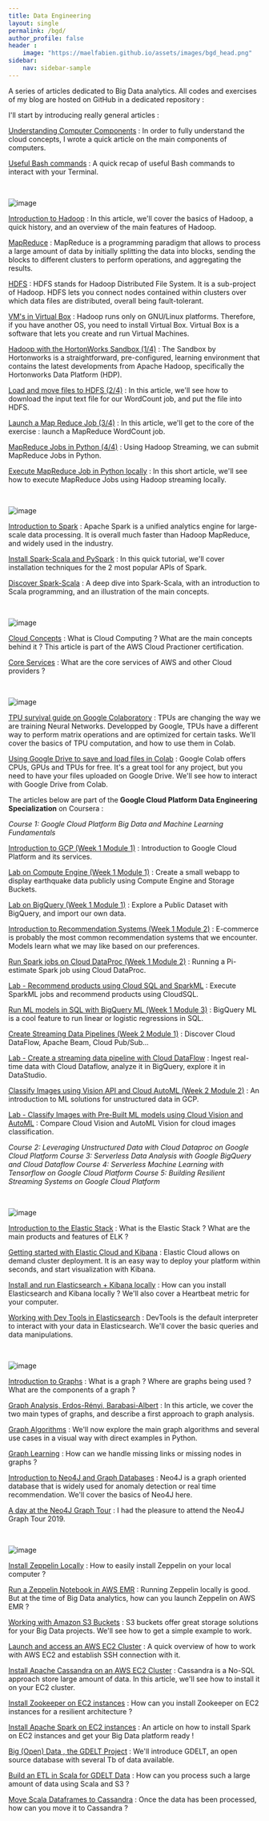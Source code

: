 ```yaml
---
title: Data Engineering
layout: single
permalink: /bgd/
author_profile: false
header :
    image: "https://maelfabien.github.io/assets/images/bgd_head.png"
sidebar:
    nav: sidebar-sample
---
```


A series of articles dedicated to Big Data analytics. All codes and exercises of my blog are hosted on GitHub in a dedicated repository :

<div class="github-card" data-github="maelfabien/Machine_Learning_Tutorials" data-width="100%" data-height="" data-theme="default"></div>
<script src="//cdn.jsdelivr.net/github-cards/latest/widget.js"></script>

I'll start by introducing really general articles :

[Understanding Computer Components](https://maelfabien.github.io/bigdata/comp_components) : In order to fully understand the cloud concepts, I wrote a quick article on the main components of computers.

[Useful Bash commands](https://maelfabien.github.io/bigdata/Terminal) : A quick recap of useful Bash commands to interact with your Terminal.

<br>

![image](https://maelfabien.github.io/assets/images/hadoop_head.jpg)

[Introduction to Hadoop](https://maelfabien.github.io/bigdata/hadoop) : In this article, we'll cover the basics of Hadoop, a quick history, and an overview of the main features of Hadoop.

[MapReduce](https://maelfabien.github.io/bigdata/MapReduce) : MapReduce is a programming paradigm that allows to process a large amount of data by initially splitting the data into blocks, sending the blocks to different clusters to perform operations, and aggregating the results.

[HDFS](https://maelfabien.github.io/bigdata/HDFS) : HDFS stands for Hadoop Distributed File System. It is a sub-project of Hadoop. HDFS lets you connect nodes contained within clusters over which data files are distributed, overall being fault-tolerant.

[VM's in Virtual Box](https://maelfabien.github.io/bigdata/VM) : Hadoop runs only on GNU/Linux platforms. Therefore, if you have another OS, you need to install Virtual Box. Virtual Box is a software that lets you create and run Virtual Machines.

[Hadoop with the HortonWorks Sandbox (1/4)](https://maelfabien.github.io/bigdata/HortonWorks) : The Sandbox by Hortonworks is a straightforward, pre-configured, learning environment that contains the latest developments from Apache Hadoop, specifically the Hortonworks Data Platform (HDP).

[Load and move files to HDFS (2/4)](https://maelfabien.github.io/bigdata/HDFS_2) : In this article, we'll see how to download the input text file for our WordCount job, and put the file into HDFS. 

[Launch a Map Reduce Job (3/4)](https://maelfabien.github.io/bigdata/MRJob) : In this article, we'll get to the core of the exercise : launch a MapReduce WordCount job.

[MapReduce Jobs in Python (4/4)](https://maelfabien.github.io/bigdata/MRJobP) : Using Hadoop Streaming, we can submit MapReduce Jobs in Python.

[ Execute MapReduce Job in Python locally](https://maelfabien.github.io/bigdata/MRH) : In this short article, we'll see how to execute MapReduce Jobs using Hadoop streaming locally.

<br>

![image](https://maelfabien.github.io/assets/images/spark_head.jpg)

[Introduction to Spark](https://maelfabien.github.io/bigdata/spark1) : Apache Spark is a unified analytics engine for large-scale data processing. It is overall much faster than Hadoop MapReduce, and widely used in the industry.

[Install Spark-Scala and PySpark](https://maelfabien.github.io/bigdata/spark2) : In this quick tutorial, we'll cover installation techniques for the 2 most popular APIs of Spark.

[Discover Spark-Scala](https://maelfabien.github.io/bigdata/spark3) : A deep dive into Spark-Scala, with an introduction to Scala programming, and an illustration of the main concepts.


<br>

![image](https://maelfabien.github.io/assets/images/aws_head.jpg)

[Cloud Concepts](https://maelfabien.github.io/bigdata/cloud_concept/) : What is Cloud Computing ? What are the main concepts behind it ? This article is part of the AWS Cloud Practioner certification.

[Core Services](https://maelfabien.github.io/bigdata/core_services/) : What are the core services of AWS and other Cloud providers ?

<br>

![image](https://maelfabien.github.io/assets/images/gcp_head.jpg)

[TPU survival guide on Google Colaboratory](https://maelfabien.github.io/bigdata/ColabTPU/) : TPUs are changing the way we are training Neural Networks. Developped by Google, TPUs have a different way to perform matrix operations and are optimized for certain tasks. We'll cover the basics of TPU computation, and how to use them in Colab.

[Using Google Drive to save and load files in Colab](https://maelfabien.github.io/bigdata/ColabDrive/) : Google Colab offers CPUs, GPUs and TPUs for free. It's a great tool for any project, but you need to have your files uploaded on Google Drive. We'll see how to interact with Google Drive from Colab.

The articles below are part of the **Google Cloud Platform Data Engineering Specialization** on Coursera :

*Course 1:  Google Cloud Platform Big Data and Machine Learning Fundamentals*

[Introduction to GCP (Week 1 Module 1)](https://maelfabien.github.io/bigdata/gcps_1/) : Introduction to Google Cloud Platform and its services.

[Lab on Compute Engine (Week 1 Module 1)](https://maelfabien.github.io/bigdata/gcps_2/) : Create a small webapp to display earthquake data publicly using Compute Engine and Storage Buckets.

[Lab on BigQuery (Week 1 Module 1)](https://maelfabien.github.io/bigdata/gcps_3/) : Explore a Public Dataset with BigQuery, and import our own data.

[Introduction to Recommendation Systems (Week 1 Module 2)](https://maelfabien.github.io/bigdata/gcps_4/) : E-commerce is probably the most common recommendation systems that we encounter. Models learn what we may like based on our preferences.

[Run Spark jobs on Cloud DataProc (Week 1 Module 2)](https://maelfabien.github.io/bigdata/gcps_5/) : Running a Pi-estimate Spark job using Cloud DataProc.

[Lab - Recommend products using Cloud SQL and SparkML](https://maelfabien.github.io/bigdata/gcps_6/) : Execute SparkML jobs and recommend products using CloudSQL.

[Run ML models in SQL with BigQuery ML (Week 1 Module 3)](https://maelfabien.github.io/bigdata/gcps_7/) : BigQuery ML is a cool feature to run linear or logistic regressions in SQL. 

[Create Streaming Data Pipelines (Week 2 Module 1)](https://maelfabien.github.io/bigdata/gcps_8/) : Discover Cloud DataFlow, Apache Beam, Cloud Pub/Sub...

[Lab - Create a streaming data pipeline with Cloud DataFlow](https://maelfabien.github.io/bigdata/gcps_9/) : Ingest real-time data with Cloud Dataflow, analyze it in BigQuery, explore it in DataStudio.

[Classify Images using Vision API and Cloud AutoML (Week 2 Module 2)](https://maelfabien.github.io/bigdata/gcps_10/) : An introduction to ML solutions for unstructured data in GCP.

[Lab - Classify Images with Pre-Built ML models using Cloud Vision and AutoML](https://maelfabien.github.io/bigdata/gcps_10/) : Compare Cloud Vision and AutoML Vision for cloud images classification.

*Course 2: Leveraging Unstructured Data with Cloud Dataproc on Google Cloud Platform*
*Course 3: Serverless Data Analysis with Google BigQuery and Cloud Dataflow*
*Course 4: Serverless Machine Learning with Tensorflow on Google Cloud Platform*
*Course 5: Building Resilient Streaming Systems on Google Cloud Platform*
 
<br>

![image](https://maelfabien.github.io/assets/images/elk_head.jpg)

[Introduction to the Elastic Stack](https://maelfabien.github.io/bigdata/ElasticStack/) : What is the Elastic Stack ? What are the main products and features of ELK ?

[Getting started with Elastic Cloud and Kibana](https://maelfabien.github.io/bigdata/ElasticCloud/) : Elastic Cloud allows on demand cluster deployment. It is an easy way to deploy your platform within seconds, and start visualization with Kibana.

[Install and run Elasticsearch + Kibana locally](https://maelfabien.github.io/bigdata/Elasticsearch/) : How can you install Elasticsearch and Kibana locally ? We'll also cover a Heartbeat metric for your computer.

[Working with Dev Tools in Elasticsearch](https://maelfabien.github.io/bigdata/DevTools/) : DevTools is the default interpreter to interact with your data in Elasticsearch. We'll cover the basic queries and data manipulations.

<br>

![image](https://maelfabien.github.io/assets/images/neo_head.jpg)

[Introduction to Graphs](https://maelfabien.github.io/machinelearning/graph_1/) :  What is a graph ? Where are graphs being used ? What are the components of a graph ?

[Graph Analysis, Erdos-Rényi, Barabasi-Albert](https://maelfabien.github.io/machinelearning/graph_2/) :  In this article, we cover the two main types of graphs, and describe a first approach to graph analysis. 

[Graph Algorithms](https://maelfabien.github.io/machinelearning/graph_3/) : We'll now explore the main graph algorithms and several use cases in a visual way with direct examples in Python. 

[Graph Learning](https://maelfabien.github.io/machinelearning/graph_4/) :  How can we handle missing links or missing nodes in graphs ? 

[Introduction to Neo4J and Graph Databases](https://maelfabien.github.io/bigdata/Neo4J/) : Neo4J is a graph oriented database that is widely used for anomaly detection or real time recommendation. We'll cover the basics of Neo4J here.

[A day at the Neo4J Graph Tour](https://maelfabien.github.io/bigdata/Neo4J_gt/) : I had the pleasure to attend the Neo4J Graph Tour 2019. 

<br>

![image](https://maelfabien.github.io/assets/images/nosql_head.jpg)

[Install Zeppelin Locally](https://maelfabien.github.io/bigdata/zeppelin_local/) : How to easily install Zeppelin on your local computer ? 

[Run a Zeppelin Notebook in AWS EMR](https://maelfabien.github.io/bigdata/zeppelin_emr/) : Running Zeppelin locally is good. But at the time of Big Data analytics, how can you launch Zeppelin on AWS EMR ?

[Working with Amazon S3 Buckets](https://maelfabien.github.io/bigdata/storage/) : S3 buckets offer great storage solutions for your Big Data projects. We'll see how to get a simple example to work.

[Launch and access an AWS EC2 Cluster](https://maelfabien.github.io/bigdata/EC2/) : A quick overview of how to work with AWS EC2 and establish SSH connection with it.

[Install Apache Cassandra on an AWS EC2 Cluster](https://maelfabien.github.io/bigdata/EC2_Cassandra/) : Cassandra is a No-SQL approach store large amount of data. In this article, we'll see how to install it on your EC2 cluster.

[Install Zookeeper on EC2 instances](https://maelfabien.github.io/bigdata/ZK/) : How can you install Zookeeper on EC2 instances for a resilient architecture ?

[Install Apache Spark on EC2 instances](https://maelfabien.github.io/bigdata/Spark/) : An article on how to install Spark on EC2 instances and get your Big Data platform ready !

[Big (Open)  Data , the GDELT Project](https://maelfabien.github.io/bigdata/zeppelin-GDELT/) : We'll introduce GDELT, an open source database with several Tb of data available. 

[Build an ETL in Scala for GDELT Data](https://maelfabien.github.io/bigdata/Scala/) : How can you process such a large amount of data using Scala and S3 ?

[Move Scala Dataframes to Cassandra](https://maelfabien.github.io/bigdata/Scala_Cassandra/) : Once the data has been processed, how can you move it to Cassandra ?

<br>

<script type="text/javascript" src="//downloads.mailchimp.com/js/signup-forms/popup/unique-methods/embed.js" data-dojo-config="usePlainJson: true, isDebug: false"></script><script type="text/javascript">window.dojoRequire(["mojo/signup-forms/Loader"], function(L) { L.start({"baseUrl":"mc.us3.list-manage.com","uuid":"c76a8e2ec2bd989affb9a074f","lid":"4646542adb","uniqueMethods":true}) })</script>
